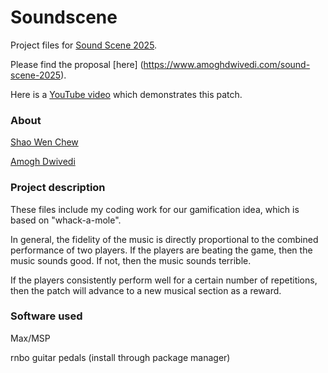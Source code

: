 # Soundscene

Project files for [Sound Scene 2025](https://www.soundscene.org).

Please find the proposal [here] (https://www.amoghdwivedi.com/sound-scene-2025).

Here is a [YouTube video](https://youtu.be/LThYEzDfyGc) which demonstrates this patch.

### About
[Shao Wen Chew](https://wenchew.com)

[Amogh Dwivedi](https://amoghdwivedi.com)

### Project description

These files include my coding work for our gamification idea, which is based on "whack-a-mole".

 In general, the fidelity of the music is directly proportional to the combined performance of two players. If the players are beating the game, then the music sounds good. If not, then the music sounds terrible.

If the players consistently perform well for a certain number of repetitions, then the patch will advance to a new musical section as a reward.

### Software used

Max/MSP

rnbo guitar pedals (install through package manager)
